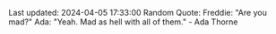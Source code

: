Last updated: 2024-04-05 17:33:00
Random Quote: Freddie: "Are you mad?"
Ada: "Yeah. Mad as hell with all of them." - Ada Thorne